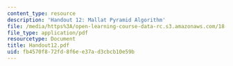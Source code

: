 ```yaml
---
content_type: resource
description: 'Handout 12: Mallat Pyramid Algorithm'
file: /media/https%3A/open-learning-course-data-rc.s3.amazonaws.com/18-327-wavelets-filter-banks-and-applications-spring-2003/fb4570f872fd8f6ee37ad3cbcb10e59b_Handout12.pdf
file_type: application/pdf
resourcetype: Document
title: Handout12.pdf
uid: fb4570f8-72fd-8f6e-e37a-d3cbcb10e59b
---
```


